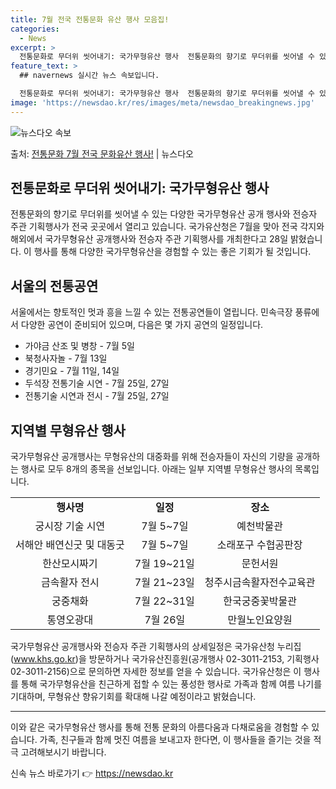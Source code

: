 ```yaml
---
title: 7월 전국 전통문화 유산 행사 모음집!
categories:
  - News
excerpt: >
  전통문화로 무더위 씻어내기: 국가무형유산 행사  전통문화의 향기로 무더위를 씻어낼 수 있는 다양한 국가무형유…
feature_text: >
  ## navernews 실시간 뉴스 속보입니다.

  전통문화로 무더위 씻어내기: 국가무형유산 행사  전통문화의 향기로 무더위를 씻어낼 수 있는 다양한 국가무형유…
image: 'https://newsdao.kr/res/images/meta/newsdao_breakingnews.jpg'
---
```


![뉴스다오 속보](https://newsdao.kr/res/images/meta/newsdao_breakingnews.jpg)

<p>출처: <a href="https://newsdao.kr/4503" rel="dofollow">전통문화 7월 전국 문화유산 행사!</a> | 뉴스다오</p>

<h2 data-ke-size="size24">전통문화로 무더위 씻어내기: 국가무형유산 행사</h2>
<p data-ke-size="size16">전통문화의 향기로 무더위를 씻어낼 수 있는 다양한 국가무형유산 공개 행사와 전승자 주관 기획행사가 전국 곳곳에서 열리고 있습니다. 국가유산청은 7월을 맞아 전국 각지와 해외에서 국가무형유산 공개행사와 전승자 주관 기획행사를 개최한다고 28일 밝혔습니다. 이 행사를 통해 다양한 국가무형유산을 경험할 수 있는 좋은 기회가 될 것입니다.</p>

<h2 data-ke-size="size20">서울의 전통공연</h2>
<p data-ke-size="size16">서울에서는 향토적인 멋과 흥을 느낄 수 있는 전통공연들이 열립니다. 민속극장 풍류에서 다양한 공연이 준비되어 있으며, 다음은 몇 가지 공연의 일정입니다.</p>
<ul>
  <li>가야금 산조 및 병창 - 7월 5일</li>
  <li>북청사자놀 - 7월 13일</li>
  <li>경기민요 - 7월 11일, 14일</li>
  <li>두석장 전통기술 시연 - 7월 25일, 27일</li>
  <li>전통기술 시연과 전시 - 7월 25일, 27일</li>
</ul>

<h2 data-ke-size="size20">지역별 무형유산 행사</h2>
<p data-ke-size="size16">국가무형유산 공개행사는 무형유산의 대중화를 위해 전승자들이 자신의 기량을 공개하는 행사로 모두 8개의 종목을 선보입니다. 아래는 일부 지역별 무형유산 행사의 목록입니다.</p>
<table>
  <tr>
    <td style="text-align: center; height: 17px;"><b>행사명</b></td>
    <td style="text-align: center; height: 17px;"><b>일정</b></td>
    <td style="text-align: center; height: 17px;"><b>장소</b></td>
  </tr>
  <tr>
    <td style="text-align: center; height: 17px;">궁시장 기술 시연</td>
    <td style="text-align: center; height: 17px;">7월 5~7일</td>
    <td style="text-align: center; height: 17px;">예천박물관</td>
  </tr>
  <tr>
    <td style="text-align: center; height: 17px;">서해안 배연신굿 및 대동굿</td>
    <td style="text-align: center; height: 17px;">7월 5~7일</td>
    <td style="text-align: center; height: 17px;">소래포구 수협공판장</td>
  </tr>
  <tr>
    <td style="text-align: center; height: 17px;">한산모시짜기</td>
    <td style="text-align: center; height: 17px;">7월 19~21일</td>
    <td style="text-align: center; height: 17px;">문헌서원</td>
  </tr>
  <tr>
    <td style="text-align: center; height: 17px;">금속활자 전시</td>
    <td style="text-align: center; height: 17px;">7월 21~23일</td>
    <td style="text-align: center; height: 17px;">청주시금속활자전수교육관</td>
  </tr>
  <tr>
    <td style="text-align: center; height: 17px;">궁중채화</td>
    <td style="text-align: center; height: 17px;">7월 22~31일</td>
    <td style="text-align: center; height: 17px;">한국궁중꽃박물관</td>
  </tr>
  <tr>
    <td style="text-align: center; height: 17px;">통영오광대</td>
    <td style="text-align: center; height: 17px;">7월 26일</td>
    <td style="text-align: center; height: 17px;">만월노인요양원</td>
  </tr>
</table>

<p data-ke-size="size16">국가무형유산 공개행사와 전승자 주관 기획행사의 상세일정은 국가유산청 누리집(<a href="www.khs.go.kr">www.khs.go.kr</a>)을 방문하거나 국가유산진흥원(공개행사 02-3011-2153, 기획행사 02-3011-2156)으로 문의하면 자세한 정보를 얻을 수 있습니다. 국가유산청은 이 행사를 통해 국가무형유산을 친근하게 접할 수 있는 풍성한 행사로 가족과 함께 여름 나기를 기대하며, 무형유산 향유기회를 확대해 나갈 예정이라고 밝혔습니다.</p>

<hr data-ke-size="size16">
<p data-ke-size="size16">이와 같은 국가무형유산 행사를 통해 전통 문화의 아름다움과 다채로움을 경험할 수 있습니다. 가족, 친구들과 함께 멋진 여름을 보내고자 한다면, 이 행사들을 즐기는 것을 적극 고려해보시기 바랍니다.</p> 

신속 뉴스 바로가기 👉 <a href="https://newsdao.kr" rel="dofollow">https://newsdao.kr</a>


